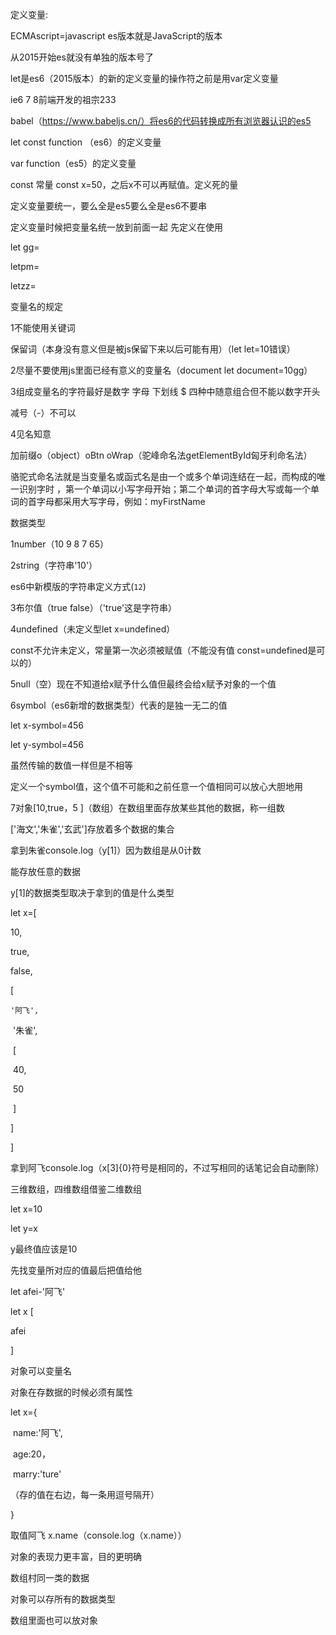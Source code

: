 定义变量:

ECMAscript=javascript  es版本就是JavaScript的版本

从2015开始es就没有单独的版本号了

let是es6（2015版本）的新的定义变量的操作符之前是用var定义变量

ie6 7 8前端开发的祖宗233

babel（https://www.babeljs.cn/）将es6的代码转换成所有浏览器认识的es5

let const function （es6）的定义变量

var function（es5）的定义变量

const 常量 const x=50，之后x不可以再赋值。定义死的量

定义变量要统一，要么全是es5要么全是es6不要串

定义变量时候把变量名统一放到前面一起 先定义在使用

let gg=

letpm=

letzz=

变量名的规定

1不能使用关键词 

保留词（本身没有意义但是被js保留下来以后可能有用）（let let=10错误）

2尽量不要使用js里面已经有意义的变量名（document let document=10gg）

3组成变量名的字符最好是数字 字母 下划线 $ 四种中随意组合但不能以数字开头

减号（-）不可以

4见名知意

加前缀o（object）oBtn oWrap（驼峰命名法getElementById匈牙利命名法）

骆驼式命名法就是当变量名或函式名是由一个或多个单词连结在一起，而构成的唯一识别字时 ，第一个单词以小写字母开始；第二个单词的首字母大写或每一个单词的首字母都采用大写字母，例如：myFirstName

数据类型

1number（10 9 8 7 65）

2string（字符串'10'）

es6中新模版的字符串定义方式(`12`)

3布尔值（true false）（'true'这是字符串）

4undefined（未定义型let x=undefined）

const不允许未定义，常量第一次必须被赋值（不能没有值 const=undefined是可以的）

5null（空）现在不知道给x赋予什么值但最终会给x赋予对象的一个值

6symbol（es6新增的数据类型）代表的是独一无二的值

let x-symbol=456

let y-symbol=456

虽然传输的数值一样但是不相等

定义一个symbol值，这个值不可能和之前任意一个值相同可以放心大胆地用

7对象[10,true，5 ]（数组）在数组里面存放某些其他的数据，称一组数

['海文','朱雀','玄武']存放着多个数据的集合

拿到朱雀console.log（y[1]）因为数组是从0计数

能存放任意的数据

y[1]的数据类型取决于拿到的值是什么类型

let x=[

10,

true,

false,

  [

	'阿飞',

​	'朱雀',

​		[

​			40,

​			50

​		]

  ]



]

拿到阿飞console.log（x[3]{0}符号是相同的，不过写相同的话笔记会自动删除）

三维数组，四维数组借鉴二维数组

let x=10

let y=x

y最终值应该是10

先找变量所对应的值最后把值给他

let afei-'阿飞'

let x [

afei

]

对象可以变量名

对象在存数据的时候必须有属性

let x={

​	name:'阿飞',

​	age:20，

​	marry:'ture'

（存的值在右边，每一条用逗号隔开）

}

取值阿飞 x.name（console.log（x.name））

对象的表现力更丰富，目的更明确

数组村同一类的数据

对象可以存所有的数据类型

数组里面也可以放对象

























